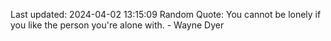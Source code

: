 Last updated: 2024-04-02 13:15:09
Random Quote: You cannot be lonely if you like the person you're alone with. - Wayne Dyer